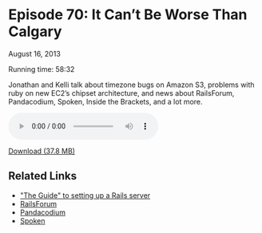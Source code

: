 Episode 70: It Can&rsquo;t Be Worse Than Calgary
====
August 16, 2013

Running time: 58:32

Jonathan and Kelli talk about timezone bugs on Amazon S3, problems with ruby on new EC2&rsquo;s chipset architecture, and news about RailsForum, Pandacodium, Spoken, Inside the Brackets, and a lot more.

<audio preload="auto" controls>
	<source src="https://s3.amazonaws.com/nitch/Episode_70_It_Cant_Be_Worse_Than_Calgary.mp3" type="audio/mpeg" />
    <source src="https://s3.amazonaws.com/nitch/Episode_70_It_Cant_Be_Worse_Than_Calgary.ogg" type="audio/ogg" />
    Your browser does not support HTML5 audio. Please download the episode using the link below.
</audio>

[Download (37.8 MB)](https://s3.amazonaws.com/nitch/Episode_70_It_Cant_Be_Worse_Than_Calgary.mp3 "Episode 70: It Can&rsquo;t Be Worse Than Calgary")

## Related Links

* ["The Guide" to setting up a Rails server](https://gist.github.com/kellishaver/6247049)
* [RailsForum](http://railsforum.com)
* [Pandacodium](http://pandacodium.ca/)
* [Spoken](http://spoken.cc)
